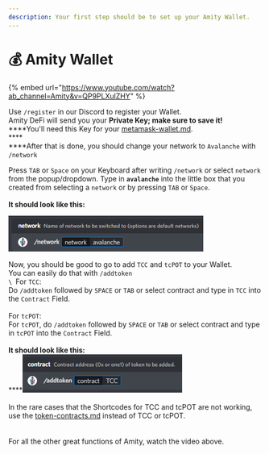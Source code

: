 ```yaml
---
description: Your first step should be to set up your Amity Wallet.
---
```


# 💰 Amity Wallet

{% embed url="https://www.youtube.com/watch?ab_channel=Amity&v=QP9PLXulZHY" %}

Use `/register` in our Discord to register your Wallet.\
Amity DeFi will send you your **Private Key; make sure to save it!**\
****You'll need this Key for your [metamask-wallet.md](metamask-wallet.md "mention").\
****\
****After that is done, you should change your network to `Avalanche` with `/network`

Press `TAB` or `Space` on your Keyboard after writing `/network` or select `network` from the popup/dropdown. Type in **`avalanche`** into the little box that you created from selecting a `network` or by pressing `TAB` or `Space`.\
\
**It should look like this:**

![](<../.gitbook/assets/image (1) (1) (1) (1).png>)

Now, you should be good to go to add `TCC` and `tcPOT` to your Wallet.\
You can easily do that with `/addtoken`\
``\
``For `TCC`: \
Do `/addtoken` followed by `SPACE` or `TAB` or select contract and type in `TCC` into the `Contract` Field.\
\
For `tcPOT`:\
For `tcPOT`, do `/addtoken` followed by `SPACE` or `TAB` or select contract and type in `tcPOT` into the `Contract` Field.\
\
**It should look like this:**\
****![](<../.gitbook/assets/image (2) (1) (1).png>) \
\
In the rare cases that the Shortcodes for TCC and tcPOT are not working, use the [token-contracts.md](../about-us/token-contracts.md "mention") instead of TCC or tcPOT.\
\
\
For all the other great functions of Amity, watch the video above.
